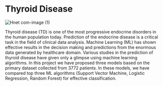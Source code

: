 # Thyroid Disease

![Hnet com-image (1)](https://user-images.githubusercontent.com/72083319/137758361-4809e9a7-a8a9-4f5f-a38e-dbfc8df30d00.jpg)

Thyroid disease (TD) is one of the most progressive endocrine disorders in the human population today. 
Prediction of the endocrine disease is a critical task in the field of clinical data analysis. 
Machine Learning (ML) has shown effective results in the decision making and predictions from the enormous 
data generated by healthcare domain. Various studies in the prediction of thyroid disease 
have given only a glimpse using machine learning algorithms. In this project we have proposed three
models based on the primary dataset collected from 3772  patients. 
In these models, we have compared top three ML algorithms (Support Vector Machine, Logistic Regression, 
Random Forest) for effective classification.

